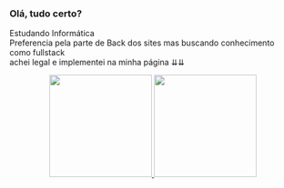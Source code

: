 ### Olá, tudo certo?

Estudando Informática <br/>
Preferencia pela parte de Back dos sites mas buscando conhecimento como fullstack<br/>
achei legal e implementei na minha página ⇊⇊

<div align="center">
  <a href="https://github.com/Krane-13">
  <img height="180em" src="https://github-readme-stats.vercel.app/api?username=Krane-13&show_icons=true&theme=dark&include_all_commits=true&count_private=true"/>
  <img height="180em" src="https://github-readme-stats.vercel.app/api/top-langs/?username=Krane-13&layout=compact&langs_count=7&theme=dark"/>
</div>
